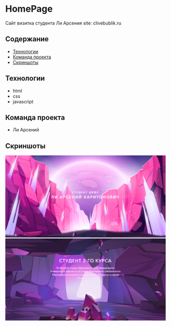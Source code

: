 # HomePage
Сайт визитка студента Ли Арсения
site: clivebublik.ru

## Содержание
- [Технологии](#технологии)
- [Команда проекта](#команда-проекта)
- [Скриншоты](#скриншоты)

## Технологии
- html
- css
- javascript


## Команда проекта
- Ли Арсений

## Скриншоты
![Header screenshot](https://github.com/CliVebuBLik/HomePage/blob/main/static/%D0%A1%D0%BA%D1%80%D0%B8%D0%BD%D1%88%D0%BE%D1%821.PNG)
![About-me screenshot](https://github.com/CliVebuBLik/HomePage/blob/main/static/%D0%A1%D0%BA%D1%80%D0%B8%D0%BD%D1%88%D0%BE%D1%822.PNG)
